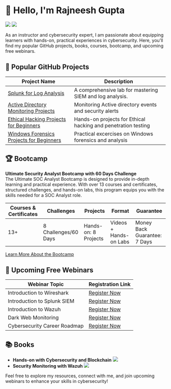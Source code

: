 # 👋 Hello, I'm Rajneesh Gupta
<a href="https://www.linkedin.com/in/rajneeshcyber/"><img src="https://img.shields.io/badge/-LinkedIn-0072b1?&style=for-the-badge&logo=linkedin&logoColor=white" /></a>
<a href="https://www.youtube.com/@RajneeshCyber"><img src="https://img.shields.io/badge/-YouTube-FF0000?&style=for-the-badge&logo=YouTube&logoColor=white" /></a>


As an instructor and cybersecurity expert, I am passionate about equipping learners with hands-on, practical experiences in cybersecurity. Here, you’ll find my popular GitHub projects, books, courses, bootcamp, and upcoming free webinars.

## 🚀 Popular GitHub Projects

| Project Name                                         | Description                                                   |
|------------------------------------------------------|---------------------------------------------------------------|
| [Splunk for Log Analysis](https://github.com/0xrajneesh/Splunk-Projects-For-Beginners)                 | A comprehensive lab for mastering SIEM and log analysis.      |
| [Active Directory Monitoring Projects](https://github.com/0xrajneesh/Active-Directory-Monitoring-Projects)        | Monitoring Active directory events and security alerts      |
| [Ethical Hacking Projects for Beginners](https://github.com/0xrajneesh/Ethical-Hacking-Projects-for-beginners)               | Hands-on projects for Ethical hacking and penetration testing      |
| [Windows Forensics Projects for Beginners](https://github.com/0xrajneesh/Windows-Forensics-Projects-for-Beginners)  | Practical excercises on Windows forensics and analysis |

## 🏆 Bootcamp

**Ultimate Security Analyst Bootcamp with 60 Days Challenge**   
The Ultimate SOC Analyst Bootcamp is designed to provide in-depth learning and practical experience. With over 13 courses and certificates, structured challenges, and hands-on labs, this program equips you with the skills needed for a SOC Analyst role.


| Courses & Certificates | Challenges         | Projects       | Format                      | Guarantee            |
|------------------------|--------------------|----------------|-----------------------------|-----------------------|
| 13+                    | 8 Challenges/60 Days | Hands-on: 8 Projects | Videos + Hands-on Labs      | Money Back Guarantee: 7 Days |


[Learn More About the Bootcamp](https://learn.haxsecurity.com/services/securitychallenge)

## 📅 Upcoming Free Webinars

| Webinar Topic                                       | Registration Link                               |
|-----------------------------------------------------|-------------------------------------------------|
| Introduction to Wireshark              | [Register Now](https://learn.haxsecurity.com/web/checkout/66e88a58d639b2797488fd56)    |
| Introduction to Splunk SIEM                         | [Register Now](https://learn.haxsecurity.com/web/checkout/66f3fcc454765af8fcbd8e46)    |
| Introduction to Wazuh          | [Register Now](https://learn.haxsecurity.com/web/checkout/671fd1e27507c00bcceab32c)    |
| Dark Web Monitoring             | [Register Now](https://learn.haxsecurity.com/web/checkout/671fd3f016cf3909d96b0684)    |
| Cybersecurity Career Roadmap       | [Register Now](https://learn.haxsecurity.com/l/cad40ff0cd)    |




## 📚 Books

- **Hands-on with Cybersecurity and Blockchain** <a href="https://www.amazon.in/Hands-Cybersecurity-Blockchain-Implement-protection-ebook/dp/B07DTB3SLX?ref_=ast_author_dp"><img src="https://img.shields.io/badge/-Amazon-FF9900?&style=for-the-badge&logo=Amazon&logoColor=white" /></a> 
- **Security Monitoring with Wazuh** <a href="https://www.amazon.in/Security-Monitoring-Wazuh-hands-enterprise/dp/1837632154/ref=sr_1_3?crid=3HUTRSQHP8JCZ&dib=eyJ2IjoiMSJ9.n-u8AxGbBx7_4_ScEG7qPGuCsmZHDWxFDspT0mTIODN8d_7ghojqiN6QTWZfNhJWg296HJ9iKHnR5uCVHBxt8d5fZ7WbqVmlenW_qoskwligGqlkmpWf9xMD7ArRFUdqiO2xqiaOv4gbnSLUQDtnHP9TeORqJnMg1EeSB_bOvP32_5CDSQUYmPt4nIazEKkOtZCnEWxJeZhCZB_vQDqHLaUp6WDWnH0jYPcQv5ikuhQ.TsXVjxAgFOPlJ4q-bmVcfGSWtGkIAFwBIWGRLTwdPhE&dib_tag=se&keywords=rajneesh+gupta+books&qid=1731494063&sprefix=rajneesh+gupta+book%2Caps%2C183&sr=8-3"><img src="https://img.shields.io/badge/-Amazon-FF9900?&style=for-the-badge&logo=Amazon&logoColor=white" /></a> 

Feel free to explore my resources, connect with me, and join upcoming webinars to enhance your skills in cybersecurity!
